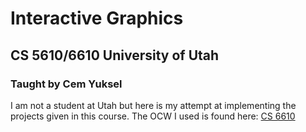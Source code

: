 # Interactive Graphics
## CS 5610/6610 University of Utah
### Taught by Cem Yuksel

I am not a student at Utah but here is my attempt at implementing the projects given in this course. 
The OCW I used is found here:
[CS 6610](https://graphics.cs.utah.edu/courses/cs6610/spring2023/)